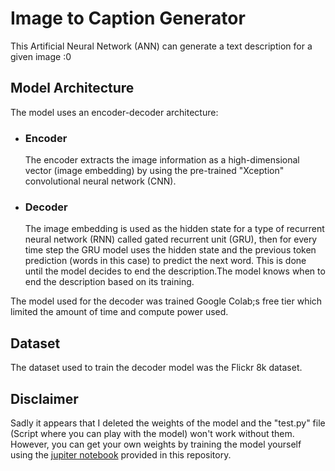 # Image to Caption Generator
This Artificial Neural Network (ANN) can generate a text description for a given image :0

## Model Architecture
The model uses an encoder-decoder architecture:
  - ### Encoder
    The encoder extracts the image information as a high-dimensional vector (image embedding) by using the pre-trained "Xception" convolutional neural network (CNN).
  - ### Decoder
    The image embedding is used as the hidden state for a type of recurrent neural network (RNN) called gated recurrent unit (GRU), then for every time step the GRU model uses the hidden state and the previous token prediction (words in this case) to predict the next word. This is done until the model decides to end the description.The model knows when to end the description based on its training.

The model used for the decoder was trained Google Colab;s free tier which limited the amount of time and compute power used.

## Dataset
The dataset used to train the decoder model was the Flickr 8k dataset.

## Disclaimer
Sadly it appears that I deleted the weights of the model and the "test.py" file (Script where you can play with the model) won't work without them. However, you can get your own weights by training the model yourself using the [jupiter notebook](https://github.com/juanmartin8a/Image2Caption-Generator/blob/main/img-2-cap-train.ipynb) provided in this repository.
